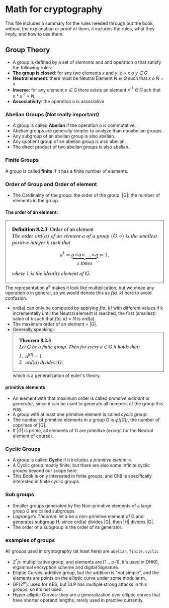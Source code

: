 # Math for cryptography
This file includes a summary for the rules needed through out the book, without the explanation or proof of them, it includes the rules, what they imply, and how to use them.

## Group Theory 
- A group is defined by a set of _elements_ and and operation _&omicron;_ that satisfy the following rules:
- **The group is closed**: for any two elements _x_ and _y_, _c = x &omicron; y &isin; G_
- **Neutral element**: there must be Neutral Element _N &isin; G_ such that _x &omicron; N = x_
- **Inverse**: for any element _x &isin; G_ there exists an element _x<sup>-1</sup> &isin; G_ sch that _x * x<sup>-1</sup> = N_.
- **Associativity**: the operation &omicron; is associative

### Abelian Groups (Not really important)
- A group is called **Abelian** if the operation &omicron; is commutative.
- Abelian groups are generally simpler to analyze than nonabelian groups.
- Any subgroup of an abelian group is also abelian.
- Any quotient group of an abelian group is also abelian.
- The direct product of two abelian groups is also abelian.


### Finite Groups
A group is called **finite** if it has a finite number of elements.

### Order of Group and Order of element 
- The Cardinality of the group: the order of the group: |G|: the number of elements in the group.
#### The order of an element:  
![Ord(a)](../images/ch8-orderOfElement.png)
The representation a<sup>k</sup> makes it look like multiplication, but we mean any operation &omicron; in general, so we would denote this as _f(a, k)_ here to avoid confusion.
- ord(a) can only be computed by applying *f(a, k)* with different values if k incrementally until the Neutral element is reached, the first (smallest) value of k such that *f(a, k) = N* is ord(a). 
- The maximum order of an element = |G|.
- Generally speaking:  
![](../images/ch8-finite-group.png)  
which is a generalization of euler's theory.

#### primitive elements 
- An element with that maximum order is called _primitive element_ or _generator_, since it can be used to generate all numbers of the group this way.
- A group with at least one primitive element is called *cyclic group*.
- The number of primitive elements in a group _G_ is _&phi;(|G|)_, the number of coprimes of |G|.
- If |G| is prime, all elements of G are primitive (except for the Neutral element of course).

### Cyclic Groups
- A group is called **Cyclic** if it includes a *primitive elemnt &prop;*.
- A Cyclic group mostly finite, but there are also some infinite cyclic groups beyond our scope here.
- This Book is only interested in finite groups, and Ch8 is specifically interested in finite cyclic groups.

### Sub groups 
- Smaller groups generated by the Non-primitive elements of a large group G are called subgroups.
- *Lagrange's Theorem:* let a be a non-primitive element of G and generates subgroup H, since ord(a) divides |G|, then |H| divides |G|.  
- The order of a subgroup is the order of its generator.

### examples of groups
All groups used in cryptography (at least here) are `abelian`, `finite`, `cyclic`
- _Z<sup>*</sup>p_: multiplicative group, and elements are [1 .. p-1], it's used in DHKE, elgammal encryption scheme and digital Signature.
- Elliptic Curves: additive group, but the addition is "not simple", and the elements are points on the elliptic curve under some modular m.
- GF(2<sup>m</sup>): used for AES, but DLP has multiple strong attacks in this groups, so it's not used.
- Hyper-elliptic Curves: they are a generalization over elliptic curves that have shorter operand lengths, rarely used in practive currently.